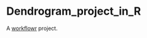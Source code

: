 # Dendrogram_project_in_R

A [workflowr][] project.

[workflowr]: https://github.com/workflowr/workflowr

